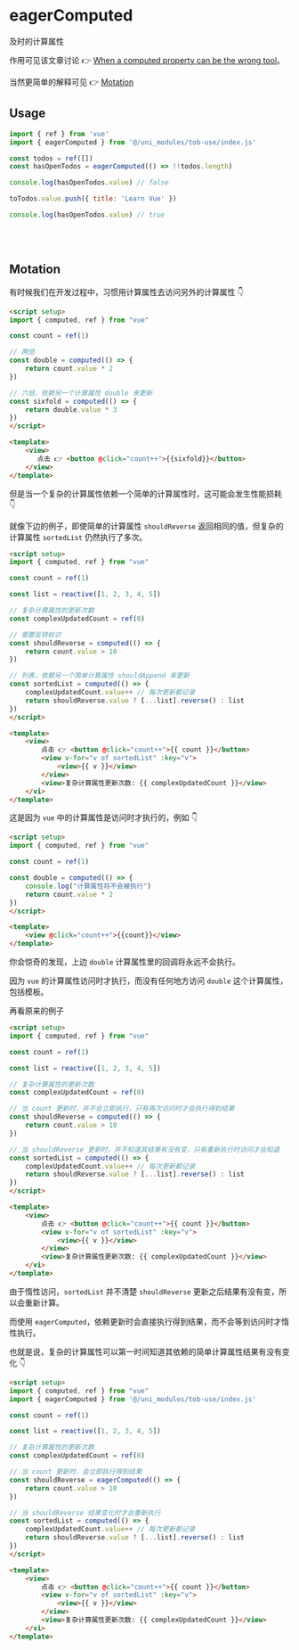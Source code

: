 # eagerComputed

及时的计算属性

作用可见该文章讨论 👉 [When a computed property can be the wrong tool](https://dev.to/linusborg/vue-when-a-computed-property-can-be-the-wrong-tool-195j)。

当然更简单的解释可见 👉 [Motation](/api/utilities/eagerComputed.html#Motation)

## Usage

```js
import { ref } from 'vue'
import { eagerComputed } from '@/uni_modules/tob-use/index.js'

const todos = ref([])
const hasOpenTodos = eagerComputed(() => !!todos.length)

console.log(hasOpenTodos.value) // false

toTodos.value.push({ title: 'Learn Vue' })

console.log(hasOpenTodos.value) // true
```

<br />
<br />

## Motation

有时候我们在开发过程中，习惯用计算属性去访问另外的计算属性 👇

<eagerComputed />

```html
<script setup>
import { computed, ref } from "vue"

const count = ref(1)

// 两倍
const double = computed(() => {
    return count.value * 2
})

// 六倍，依赖另一个计算属性 double 来更新
const sixfold = computed(() => {
    return double.value * 3
})
</script>

<template>
    <view>
       点击 👉 <button @click="count++">{{sixfold}}</button>
    </view>
</template>
```

但是当一个复杂的计算属性依赖一个简单的计算属性时，这可能会发生性能损耗 👇 

就像下边的例子，即使简单的计算属性 `shouldReverse` 返回相同的值，但复杂的计算属性 `sortedList` 仍然执行了多次。

<eagerComputed2 />

```html
<script setup>
import { computed, ref } from "vue"

const count = ref(1)

const list = reactive([1, 2, 3, 4, 5])

// 复杂计算属性的更新次数
const complexUpdatedCount = ref(0)

// 需要反转标识
const shouldReverse = computed(() => {
    return count.value > 10
})

// 列表，依赖另一个简单计算属性 shouldAppend 来更新
const sortedList = computed(() => {
    complexUpdatedCount.value++ // 每次更新都记录
    return shouldReverse.value ? [...list].reverse() : list
})
</script>

<template>
    <view>
        点击 👉 <button @click="count++">{{ count }}</button>
        <view v-for="v of sortedList" :key="v">
            <view>{{ v }}</view>
        </view>
        <view>复杂计算属性更新次数: {{ complexUpdatedCount }}</view>
    </vi>
</template>
```

这是因为 `vue` 中的计算属性是访问时才执行的，例如 👇

```html
<script setup>
import { computed, ref } from "vue"

const count = ref(1)

const double = computed(() => {
    console.log("计算属性将不会被执行")
    return count.value * 2
})
</script>

<template>
    <view @click="count++">{{count}}</view>
</template>
```

你会惊奇的发现，上边 `double` 计算属性里的回调将永远不会执行。  

因为 `vue` 的计算属性访问时才执行，而没有任何地方访问 `double` 这个计算属性，包括模板。

再看原来的例子

```html
<script setup>
import { computed, ref } from "vue"

const count = ref(1)

const list = reactive([1, 2, 3, 4, 5])

// 复杂计算属性的更新次数
const complexUpdatedCount = ref(0)

// 当 count 更新时，并不会立即执行，只有再次访问时才会执行得到结果
const shouldReverse = computed(() => {
    return count.value > 10
})

// 当 shouldReverse 更新时，并不知道其结果有没有变，只有重新执行时访问才会知道
const sortedList = computed(() => {
    complexUpdatedCount.value++ // 每次更新都记录
    return shouldReverse.value ? [...list].reverse() : list
})
</script>

<template>
    <view>
        点击 👉 <button @click="count++">{{ count }}</button>
        <view v-for="v of sortedList" :key="v">
            <view>{{ v }}</view>
        </view>
        <view>复杂计算属性更新次数: {{ complexUpdatedCount }}</view>
    </vi>
</template>
```

由于惰性访问，`sortedList` 并不清楚 `shouldReverse` 更新之后结果有没有变，所以会重新计算。

而使用 `eagerComputed`，依赖更新时会直接执行得到结果，而不会等到访问时才惰性执行。

也就是说，复杂的计算属性可以第一时间知道其依赖的简单计算属性结果有没有变化 👇

<eagerComputed3 />

```html
<script setup>
import { computed, ref } from "vue"
import { eagerComputed } from '@/uni_modules/tob-use/index.js'

const count = ref(1)

const list = reactive([1, 2, 3, 4, 5])

// 复杂计算属性的更新次数
const complexUpdatedCount = ref(0)

// 当 count 更新时，会立即执行得到结果
const shouldReverse = eagerComputed(() => {
    return count.value > 10
})

// 当 shouldReverse 结果变化时才会重新执行
const sortedList = computed(() => {
    complexUpdatedCount.value++ // 每次更新都记录
    return shouldReverse.value ? [...list].reverse() : list
})
</script>

<template>
    <view>
        点击 👉 <button @click="count++">{{ count }}</button>
        <view v-for="v of sortedList" :key="v">
            <view>{{ v }}</view>
        </view>
        <view>复杂计算属性更新次数: {{ complexUpdatedCount }}</view>
    </vi>
</template>
```